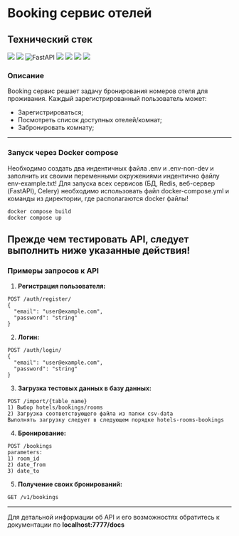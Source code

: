 # Booking сервис отелей

## Технический стек

![](https://img.shields.io/badge/-Python-386e9d?style=for-the-badge&logo=Python&logoColor=ffd241&) ![](https://img.shields.io/badge/redis-%23DD0031.svg?&style=for-the-badge&logo=redis&logoColor=white) ![FastAPI](https://img.shields.io/badge/FastAPI-005571?style=for-the-badge&logo=fastapi) ![](https://img.shields.io/badge/-sqlalchemy-4479A7?style=for-the-badge&amp;&amp;logoColor=ffffff) ![](https://img.shields.io/badge/-Postgresql-%232c3e50?style=for-the-badge&logo=Postgresql) ![](https://img.shields.io/badge/Docker%20Compose-2496ED?style=for-the-badge&logo=docker&logoColor=white) ![](https://img.shields.io/badge/-Celery-386e9d?style=for-the-badge&logoColor=ffd241&)

### **Описание**

Booking сервис решает задачу бронирования номеров отеля для проживания. Каждый зарегистрированный пользователь может:
- Зарегистрироваться;
- Посмотреть список доступных отелей/комнат;
- Забронировать комнату;

---
### Запуск через Docker compose
Необходимо создать два индентичных файла .env и .env-non-dev и заполнить их своими переменными окружениями индентично файлу env-example.txt! Для запуска всех сервисов (БД, Redis, веб-сервер (FastAPI), Celery) необходимо использовать файл docker-compose.yml и команды из директории, где располагаются docker файлы!
```
docker compose build
docker compose up
```
Прежде чем тестировать API, следует выполнить ниже указанные действия!
---

### **Примеры запросов к API**
1. **Регистрация пользователя:**
```
POST /auth/register/
{
  "email": "user@example.com",
  "password": "string"
}
```
2. **Логин:**
```
POST /auth/login/
{
  "email": "user@example.com",
  "password": "string"
}
```

3. **Загрузка тестовых данных в базу данных:**
```
POST /import/{table_name}
1) Выбор hotels/bookings/rooms
2) Загрузка соответствующего файла из папки csv-data
Выполнять загрузку следует в следующем порядке hotels-rooms-bookings
```

4. **Бронирование:**
```
POST /bookings
parameters:
1) room_id
2) date_from
3) date_to
```

5. **Получение своих бронирований:**
```
GET /v1/bookings

```

---

Для детальной информации об API и его возможностях обратитесь к документации по **localhost:7777/docs**

